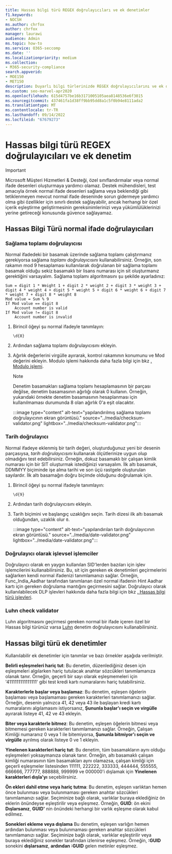 ```yaml
---
title: Hassas bilgi türü REGEX doğrulayıcıları ve ek denetimler
f1.keywords:
- NOCSH
ms.author: chrfox
author: chrfox
manager: laurawi
audience: Admin
ms.topic: how-to
ms.service: O365-seccomp
ms.date: ''
ms.localizationpriority: medium
ms.collection:
- M365-security-compliance
search.appverid:
- MOE150
- MET150
description: Duyarlı bilgi türlerinizde REGEX doğrulayıcılarını ve ek denetimleri kullanmayı öğrenin.
ms.custom: seo-marvel-apr2020
ms.openlocfilehash: 615d4757be16b3171005105aea8148536e6f3015
ms.sourcegitcommit: 437461fa1d38ff9bb95dd8a1c5f0b94e8111ada2
ms.translationtype: MT
ms.contentlocale: tr-TR
ms.lasthandoff: 09/14/2022
ms.locfileid: "67679273"
---
```

# <a name="sensitive-information-type-regex-validators-and-additional-check"></a>Hassas bilgi türü REGEX doğrulayıcıları ve ek denetim

> [!IMPORTANT]
> Microsoft Müşteri Hizmetleri & Desteği, özel sınıflandırmalar veya normal ifade desenleri oluşturmaya yardımcı olamaz. Destek mühendisleri, test amacıyla örnek normal ifade desenleri sağlama veya beklendiği gibi tetiklenmeyen mevcut normal ifade deseninde sorun gidermeye yardımcı olma gibi özellikler için sınırlı destek sağlayabilir, ancak herhangi bir özel içerik eşleştirme geliştirmesinin gereksinimlerinizi veya yükümlülüklerinizi yerine getireceği konusunda güvence sağlayamaz.

## <a name="sensitive-information-type-regular-expression-validators"></a>Hassas Bilgi Türü normal ifade doğrulayıcıları

### <a name="checksum-validator"></a>Sağlama toplamı doğrulayıcısı

Normal ifadedeki bir basamak üzerinde sağlama toplamı çalıştırmanız gerekiyorsa sağlama *toplamı doğrulayıcısını* kullanabilirsiniz. Örneğin, son rakamın mod 9 hesaplaması kullanılarak doğrulanan bir sağlama toplamı basamak olduğu sekiz basamaklı bir lisans numarası için sit oluşturmanız gerektiğini varsayalım. Sağlama toplamı algoritmasını şu şekilde ayarladınız:

```console
Sum = digit 1 * Weight 1 + digit 2 * weight 2 + digit 3 * weight 3 + digit 4 * weight 4 + digit 5 * weight 5 + digit 6 * weight 6 + digit 7 * weight 7 + digit 8 * weight 8
Mod value = Sum % 9
If Mod value == digit 8
    Account number is valid
If Mod value != digit 8
    Account number is invalid
```

1. Birincil öğeyi şu normal ifadeyle tanımlayın:

   ```console
   \d{8}
   ```

2. Ardından sağlama toplamı doğrulayıcısını ekleyin.

3. Ağırlık değerlerini virgülle ayırarak, kontrol rakamının konumunu ve Mod değerini ekleyin. Modulo işlemi hakkında daha fazla bilgi için bkz [. Modulo işlemi](https://en.wikipedia.org/wiki/Modulo_operation).

   > [!NOTE]
   > Denetim basamakları sağlama toplamı hesaplamasının bir parçası değilse, denetim basamasının ağırlığı olarak 0 kullanın. Örneğin, yukarıdaki örnekte denetim basamasının hesaplanması için kullanılmaması durumunda 8 olan ağırlık 0'a eşit olacaktır.

   :::image type="content" alt-text="yapılandırılmış sağlama toplamı doğrulayıcının ekran görüntüsü." source="../media/checksum-validator.png" lightbox="../media/checksum-validator.png":::

### <a name="date-validator"></a>Tarih doğrulayıcı

Normal ifadeye eklenmiş bir tarih değeri, oluşturduğunuz yeni bir desenin parçasıysa, *tarih doğrulayıcısını* kullanarak ölçütlerinize uygun olup olmadığını test edebilirsiniz. Örneğin, dokuz basamaklı bir çalışan kimlik numarası için bir SIT oluşturmak istediğinizi varsayalım. İlk altı basamak, DDMMYY biçiminde işe alma tarihi ve son üçü rastgele oluşturulan sayılardır. İlk altı basamağın doğru biçimde olduğunu doğrulamak için.

1. Birincil öğeyi şu normal ifadeyle tanımlayın:

   ```console
   \d{9}
   ```

2. Ardından tarih doğrulayıcısını ekleyin.

3. Tarih biçimini ve başlangıç uzaklığını seçin. Tarih dizesi ilk altı basamak olduğundan, uzaklık olur `0`.

   :::image type="content" alt-text="yapılandırılan tarih doğrulayıcının ekran görüntüsü." source="../media/date-validator.png" lightbox="../media/date-validator.png":::

### <a name="functional-processors-as-validators"></a>Doğrulayıcı olarak işlevsel işlemciler

Doğrulayıcı olarak en yaygın kullanılan SID'lerden bazıları için işlev işlemcilerini kullanabilirsiniz. Bu, sit için gereken ek denetimleri geçirmelerini sağlarken kendi normal ifadenizi tanımlamanızı sağlar. Örneğin, Func_India_Aadhar tarafından tanımlanan özel normal ifadenin Hint Aadhar kartı için gereken doğrulama mantığını geçirmesini sağlar. Doğrulayıcı olarak kullanılabilecek DLP işlevleri hakkında daha fazla bilgi için bkz [. Hassas bilgi türü işlevleri](sit-functions.md). 

### <a name="luhn-check-validator"></a>Luhn check validator

Luhn algoritmasını geçirmesi gereken normal bir ifade içeren özel bir Hassas bilgi türünüz varsa [Luhn](https://en.wikipedia.org/wiki/Luhn_algorithm) denetim doğrulayıcısını kullanabilirsiniz.

## <a name="sensitive-information-type-additional-checks"></a>Hassas bilgi türü ek denetimler

Kullanılabilir ek denetimler için tanımlar ve bazı örnekler aşağıda verilmiştir.

**Belirli eşleşmeleri hariç tut**: Bu denetim, düzenlediğiniz desen için eşleşmeleri algılarken hariç tutulacak anahtar sözcükleri tanımlamanıza olanak tanır. Örneğin, geçerli bir sayı olarak eşleşmemeleri için '4111111111111111' gibi test kredi kartı numaralarını hariç tutabilirsiniz.

**Karakterlerle başlar veya başlamaz**: Bu denetim, eşleşen öğelerin başlaması veya başlamaması gereken karakterleri tanımlamanızı sağlar. Örneğin, desenin yalnızca 41, 42 veya 43 ile başlayan kredi kartı numaralarını algılamasını istiyorsanız, **Şununla başlar'ı seçin ve virgülle** ayırarak listeye 41, 42 ve 43 ekleyin. 

**Biter veya karakterle bitmez**: Bu denetim, eşleşen öğelerin bitmesi veya bitmemesi gereken karakterleri tanımlamanızı sağlar. Örneğin, Çalışan Kimliği numaranız 0 veya 1 ile bitemiyorsa, **Şununla bitmiyor'ı seçin ve virgülle** ayrılmış olarak listeye 0 ve 1 ekleyin.

**Yinelenen karakterleri hariç tut**: Bu denetim, tüm basamakların aynı olduğu eşleşmeleri yoksaymanıza olanak tanır. Örneğin, altı basamaklı çalışan kimliği numarasının tüm basamakları aynı olamazsa, çalışan kimliği için geçerli eşleşmeler listesinden 111111, 222222, 333333, 444444, 555555, 666666, 777777, 888888, 999999 ve 000000'i dışlamak için **Yinelenen karakterleri dışla'yı** seçebilirsiniz.

**Ön ekleri dahil etme veya hariç tutma**: Bu denetim, eşleşen varlıktan hemen önce bulunması veya bulunmaması gereken anahtar sözcükleri tanımlamanızı sağlar. Seçiminize bağlı olarak, varlıklar buraya eklediğiniz ön eklerin önündeyse eşleştirilir veya eşleşmez. Örneğin, **GUID**: ön ekini **Dışlarsanız**, **GUID'** nin önündeki herhangi bir varlık eşleşme olarak kabul edilmez.

**Sonekleri ekleme veya dışlama** Bu denetim, eşleşen varlığın hemen ardından bulunması veya bulunmaması gereken anahtar sözcükleri tanımlamanızı sağlar. Seçiminize bağlı olarak, varlıklar eşleştirilir veya buraya eklediğiniz sonekler tarafından izlenirse eşleşmez. Örneğin, **:GUID** sonekini **dışlarsanız**, **ardından :GUID** gelen metinler eşleşmez.
